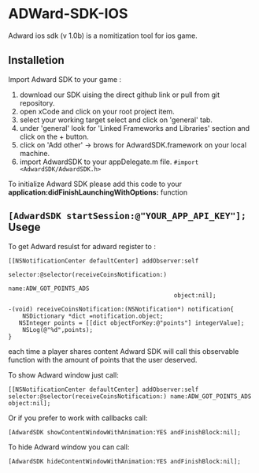 ADWard-SDK-IOS
==============
Adward ios sdk (v 1.0b) is a nomitization tool for ios game.

Installetion
---------------------
Import Adward SDK to your game :

1. download our SDK uising the direct github link or pull from git repository.
2. open xCode and click on your root project item.
3. select your working target select and click on 'general' tab.
4. under 'general' look for 'Linked Frameworks and Libraries' section and click on the + button.
5. click on  'Add other' -> brows for AdwardSDK.framework on your local machine.
6. import AdwardSDK to your appDelegate.m file.
```#import <AdwardSDK/AdwardSDK.h>```

To initialize Adward SDK please add this code to your __application:didFinishLaunchingWithOptions:__ function

```[AdwardSDK startSession:@"YOUR_APP_API_KEY"];```
Usege
---------------------
To get Adward resulst for adward register to :
```
[[NSNotificationCenter defaultCenter] addObserver:self
                                             selector:@selector(receiveCoinsNotification:)
                                                 name:ADW_GOT_POINTS_ADS
                                               object:nil];
                                               
-(void) receiveCoinsNotification:(NSNotification*) notification{
    NSDictionary *dict =notification.object;
   NSInteger points = [[dict objectForKey:@"points"] integerValue];
    NSLog(@"%d",points);
}

```
each time a player shares content Adward SDK will call this observable function with the amount of points that the user deserved.

To show Adward window just call:
```
[[NSNotificationCenter defaultCenter] addObserver:self selector:@selector(receiveCoinsNotification:) name:ADW_GOT_POINTS_ADS object:nil];
```
Or if you prefer to work with callbacks call:
```
[AdwardSDK showContentWindowWithAnimation:YES andFinishBlock:nil];
```
To hide Adward window you can call:
```
[AdwardSDK hideContentWindowWithAnimation:YES andFinishBlock:nil];
```

